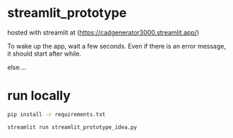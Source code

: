 # streamlit_prototype

hosted with streamlit at (https://cadgenerator3000.streamlit.app/)

To wake up the app, wait a few seconds. Even if there is an error message, it should start after while.

else....

# run locally

```sh
pip install -r requirements.txt
```

```sh
streamlit run streamlit_prototype_idea.py
```
